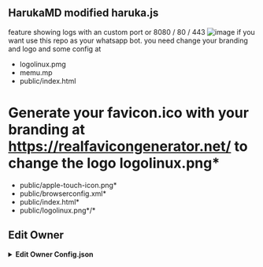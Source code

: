 ## HarukaMD modified haruka.js
feature showing logs with an custom port or 8080 / 80 / 443
![image](https://github.com/TukangM/Haruka-Md/assets/91467886/a86346f2-040a-4006-a2ec-6d0a1c5f2e1e)
if you want use this repo as your whatsapp bot. you need change your branding and logo and some config at
 - logolinux.pmg
 - memu.mp
 - public/index.html
# Generate your favicon.ico with your branding at https://realfavicongenerator.net/ to change the logo logolinux.png*
 - public/apple-touch-icon.png*
 - public/browserconfig.xml*
 - public/index.html*
 - public/logolinux.png*/*

## Edit Owner 

<details>
    <summary> <b>Edit Owner Config.json</b></summary><br/>

```ts
{
    "ownerNumber": ["622150996855@s.whatsapp.net","622150996855@s.whatsapp.net"],
    "ownerName": "ᴹᴿ᭄ ZeeoneOfcོ ×፝֟͜×",
    "instagram" : "https://instagram.com/zeeoneofc",
    "botName": "Haruka-Mdོ ",
    "footer": "api.zeeoneofc.xyz",
    "sessionName": "session",
    "pathimg": "./media/Haruka.jpg",
    "BotKey": "Gsyt6jRJ",
    "auto_welcomeMsg": true,
    "auto_leaveMsg": true,    
    "autobio": true,
    "anticall": true,
    "autorespond": false,
    "autoblok212": true,
    "autoread": true,
    "gamewaktu": 90,
    "limitCount": 25,
    "gcount": {
        "prem": 1000,
        "user": 15
    }
}
```

## Donate
- [Saweria](https://saweria.co/sayaaep)

